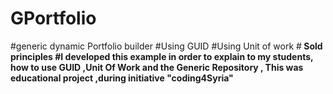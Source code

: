 # GPortfolio
#generic dynamic Portfolio builder 
#Using GUID
#Using Unit of work 
#<b> Sold principles
#I developed this example in order to explain to my students,<br/> how to use GUID ,Unit Of Work and the Generic Repository , This was educational project ,during initiative "coding4Syria"

